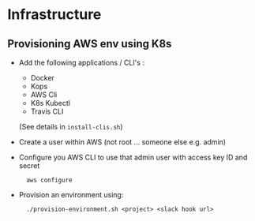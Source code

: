 # Infrastructure

## Provisioning AWS env using K8s

* Add the following applications / CLI's :
    - Docker
    - Kops
    - AWS Cli
    - K8s Kubectl
    - Travis CLI

    (See details in ```install-clis.sh```)
* Create a user within AWS (not root ... someone else e.g. admin)
* Configure you AWS CLI to use that admin user with access key ID and secret

        aws configure

* Provision an environment using:

        ./provision-environment.sh <project> <slack hook url>


